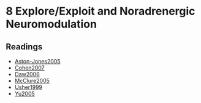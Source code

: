 # 8 Explore/Exploit and Noradrenergic Neuromodulation

## Readings

- <a href="https://princetonuniversity.github.io/NEU-PSY-502/_static/pdf/Class%208/Aston-Jones2005.pdf" download>Aston-Jones2005</a>
- <a href="https://princetonuniversity.github.io/NEU-PSY-502/_static/pdf/Class%208/Cohen2007.pdf" download>Cohen2007</a>
- <a href="https://princetonuniversity.github.io/NEU-PSY-502/_static/pdf/Class%208/Daw2006.pdf" download>Daw2006</a>
- <a href="https://princetonuniversity.github.io/NEU-PSY-502/_static/pdf/Class%208/McClure2005.pdf" download>McClure2005</a>
- <a href="https://princetonuniversity.github.io/NEU-PSY-502/_static/pdf/Class%208/Usher1999.pdf" download>Usher1999</a>
- <a href="https://princetonuniversity.github.io/NEU-PSY-502/_static/pdf/Class%208/Yu2005.pdf" download>Yu2005</a>